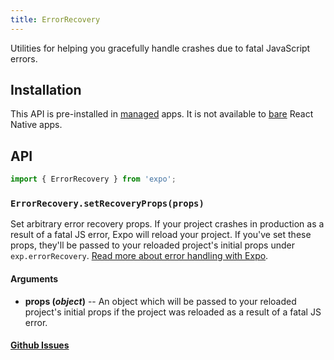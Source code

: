 ```yaml
---
title: ErrorRecovery
---
```


Utilities for helping you gracefully handle crashes due to fatal JavaScript errors.

## Installation

This API is pre-installed in [managed](../../introduction/managed-vs-bare/#managed-workflow) apps. It is not available to [bare](../../introduction/managed-vs-bare/#bare-workflow) React Native apps.

## API

```js
import { ErrorRecovery } from 'expo';
```

### `ErrorRecovery.setRecoveryProps(props)`

Set arbitrary error recovery props. If your project crashes in production as a result of a fatal JS error, Expo will reload your project. If you've set these props, they'll be passed to your reloaded project's initial props under `exp.errorRecovery`. [Read more about error handling with Expo](../../guides/errors/).

#### Arguments

-   **props (_object_)** -- An object which will be passed to your reloaded project's initial props if the project was reloaded as a result of a fatal JS error.

#### [Github Issues](https://github.com/expo/expo/labels/ErrorRecovery)
